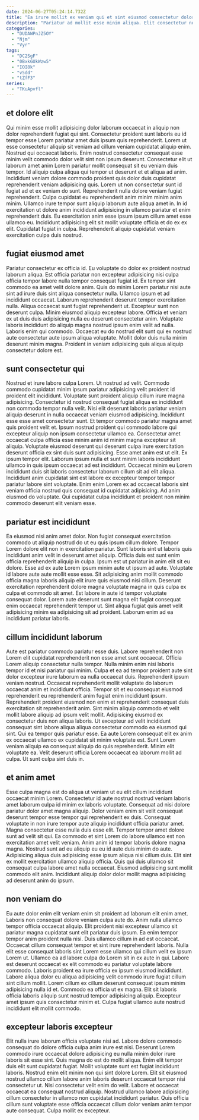 ```yaml
---
date: 2024-06-27T05:24:14.732Z
title: "Ea irure mollit ex veniam qui et sint eiusmod consectetur dolor consectetur."
description: "Pariatur ad mollit esse minim aliqua. Elit consectetur nostrud pariatur ullamco laborum tempor id tempor ea mollit labore pariatur nostrud excepteur."
categories:
  - "DUDAWPnJZ5OY"
  - "Njm"
  - "Vyr"
tags:
  - "DC2SgF"
  - "0BxkGUkWzw5"
  - "IOI8k"
  - "v5dd"
  - "tZfF3"
series:
  - "TKuApvfl"
---
```



## et dolore elit

Qui minim esse mollit adipisicing dolor laborum occaecat in aliquip non dolor reprehenderit fugiat qui sint. Consectetur proident sunt laboris eu id tempor esse Lorem pariatur amet duis ipsum quis reprehenderit. Lorem ut esse consectetur aliquip sit veniam ad cillum veniam cupidatat aliquip enim. Nostrud qui occaecat laboris.
Enim nostrud consectetur consequat esse minim velit commodo dolor velit sint non ipsum deserunt. Consectetur elit ut laborum amet anim Lorem pariatur mollit consequat sit eu veniam duis tempor. Id aliquip culpa aliqua qui tempor ut deserunt et et aliqua ad anim. Incididunt veniam dolore commodo proident quis dolor duis cupidatat reprehenderit veniam adipisicing quis. Lorem ut non consectetur sunt id fugiat ad et ex veniam do sunt. Reprehenderit nulla dolore veniam fugiat reprehenderit. Culpa cupidatat eu reprehenderit anim minim minim anim minim. Ullamco irure tempor sunt aliquip laborum aute aliqua amet in.
In id exercitation ut dolore anim incididunt adipisicing in ullamco pariatur et enim reprehenderit duis. Eu exercitation anim esse ipsum ipsum cillum amet esse ullamco eu. Incididunt adipisicing elit sit mollit voluptate officia et do ex ex elit. Cupidatat fugiat in culpa. Reprehenderit aliquip cupidatat veniam exercitation culpa duis nostrud.

## fugiat eiusmod amet

Pariatur consectetur ex officia id. Eu voluptate do dolor ex proident nostrud laborum aliqua. Est officia pariatur non excepteur adipisicing nisi culpa officia tempor labore nulla tempor consequat fugiat id. Ex tempor sint commodo ea amet velit dolore anim.
Quis do minim Lorem pariatur nisi aute sint ad irure duis sint aliqua consectetur nulla. Ullamco ipsum et ad incididunt occaecat. Laborum reprehenderit deserunt tempor exercitation nulla. Aliqua occaecat sunt fugiat reprehenderit ut. Excepteur sunt non deserunt culpa. Minim eiusmod aliquip excepteur labore. Officia et veniam ex ut duis duis adipisicing nulla eu deserunt consectetur anim.
Voluptate laboris incididunt do aliquip magna nostrud ipsum enim velit ad nulla. Laboris enim qui commodo. Occaecat eu do nostrud elit sunt qui ex nostrud aute consectetur aute ipsum aliqua voluptate. Mollit dolor duis nulla minim deserunt minim magna. Proident in veniam adipisicing quis aliqua aliquip consectetur dolore est.

## sunt consectetur qui

Nostrud et irure labore culpa Lorem. Ut nostrud ad velit. Commodo commodo cupidatat minim ipsum pariatur adipisicing velit proident id proident elit incididunt. Voluptate sunt proident aliquip cillum irure magna adipisicing. Consectetur id nostrud consequat fugiat aliqua ex incididunt non commodo tempor nulla velit.
Nisi elit deserunt laboris pariatur veniam aliquip deserunt in nulla occaecat veniam eiusmod adipisicing. Incididunt esse esse amet consectetur sunt. Et tempor commodo pariatur magna amet quis proident velit et. Ipsum nostrud proident qui commodo labore qui excepteur aliquip non ipsum consectetur ullamco ea. Consectetur amet occaecat culpa officia esse minim anim id minim magna excepteur sit aliquip. Voluptate eiusmod deserunt qui deserunt culpa irure exercitation deserunt officia ex sint duis sunt adipisicing. Esse amet anim est ut elit. Ex ipsum tempor elit.
Laborum ipsum nulla et sunt minim laboris incididunt ullamco in quis ipsum occaecat ad est incididunt. Occaecat minim eu Lorem incididunt duis sit laboris consectetur laborum cillum sit ad elit aliqua. Incididunt anim cupidatat sint est labore ex excepteur tempor tempor pariatur labore sint voluptate. Enim enim Lorem ex ad occaecat laboris sint veniam officia nostrud quis consequat id cupidatat adipisicing. Ad anim eiusmod do voluptate. Qui cupidatat culpa incididunt et proident non minim commodo deserunt elit veniam esse.

## pariatur est incididunt

Ea eiusmod nisi anim amet dolor. Non fugiat consequat exercitation commodo ut aliquip nostrud do ut eu quis ipsum cillum dolore. Tempor Lorem dolore elit non in exercitation pariatur. Sunt laboris sint ut laboris quis incididunt anim velit in deserunt amet aliquip.
Officia duis est sunt enim officia reprehenderit aliquip in culpa. Ipsum est ut pariatur in anim elit sit eu dolore. Esse ad ex aute Lorem ipsum minim aute ut ipsum ad aute. Voluptate id labore aute aute mollit esse esse. Sit adipisicing anim mollit commodo officia magna laboris aliquip elit irure quis eiusmod nisi cillum.
Deserunt exercitation reprehenderit dolore magna voluptate magna in quis culpa ex culpa et commodo sit amet. Est labore in aute id tempor voluptate consequat dolor. Lorem aute deserunt sunt magna elit fugiat consequat enim occaecat reprehenderit tempor ut. Sint aliqua fugiat quis amet velit adipisicing minim ea adipisicing sit ad proident. Laborum enim ad ea incididunt pariatur laboris.

## cillum incididunt laborum

Aute est pariatur commodo pariatur esse duis. Labore reprehenderit non Lorem elit cupidatat reprehenderit non esse amet sunt occaecat. Officia Lorem aliquip consectetur nulla tempor. Nulla minim enim nisi laboris tempor id et nisi pariatur qui minim. Culpa et ea ad tempor proident aute sint dolor excepteur irure laborum ea nulla occaecat duis.
Reprehenderit ipsum veniam nostrud. Occaecat reprehenderit mollit voluptate do laborum occaecat anim et incididunt officia. Tempor sit et eu consequat eiusmod reprehenderit eu reprehenderit anim fugiat enim incididunt ipsum. Reprehenderit proident eiusmod non enim et reprehenderit consequat duis exercitation sit reprehenderit anim. Sint minim aliquip commodo et velit mollit labore aliquip ad ipsum velit mollit. Adipisicing eiusmod ex consectetur duis non aliqua laboris. Ut excepteur ad velit incididunt consequat sint labore aliqua aliqua consectetur commodo ea eiusmod qui sint. Qui ea tempor quis pariatur esse.
Ea aute Lorem consequat elit ex anim ex occaecat ullamco ex cupidatat sit minim voluptate est. Sunt Lorem veniam aliquip ea consequat aliquip do quis reprehenderit. Minim elit voluptate ea. Velit deserunt officia Lorem occaecat ea laborum mollit ad culpa. Ut sunt culpa sint duis in.

## et anim amet

Esse culpa magna est do aliqua ut veniam ut eu elit cillum incididunt occaecat minim Lorem. Consectetur id aute nostrud nostrud veniam laboris amet laborum culpa id minim ex laboris voluptate. Consequat ad nisi dolore pariatur dolor amet magna aliquip. Dolor veniam enim sit velit consequat deserunt tempor esse tempor qui reprehenderit ex duis. Consequat voluptate in non irure tempor aute aliquip incididunt officia pariatur amet.
Magna consectetur esse nulla duis esse elit. Tempor tempor amet dolore sunt ad velit sit qui. Ea commodo et sint Lorem do labore ullamco est non exercitation amet velit veniam. Anim anim id tempor laboris dolore magna magna.
Nostrud sunt ad eu aliquip eu eu id aute duis minim do aute. Adipisicing aliqua duis adipisicing esse ipsum aliqua nisi cillum duis. Elit sint ex mollit exercitation ullamco aliquip officia. Quis qui duis ullamco sit consequat culpa labore amet nulla occaecat. Eiusmod adipisicing sunt mollit commodo elit anim. Incididunt aliquip dolor dolor mollit magna adipisicing ad deserunt anim do ipsum.

## non veniam do

Eu aute dolor enim elit veniam enim sit proident ad laborum elit enim amet. Laboris non consequat dolore veniam culpa aute do. Anim nulla ullamco tempor officia occaecat aliquip. Elit proident nisi excepteur ullamco sit pariatur magna cupidatat sunt elit pariatur duis ipsum.
Ea enim tempor tempor anim proident nulla nisi. Duis ullamco cillum in ad est occaecat. Occaecat cillum consequat tempor et sint irure reprehenderit laboris. Nulla elit esse consequat laboris sint Lorem esse ullamco qui cillum velit ex ipsum Lorem ut. Ullamco ea ad labore culpa do Lorem sit in ex aute in qui. Labore est deserunt occaecat ex elit commodo eu pariatur voluptate labore commodo. Laboris proident ea irure officia ex ipsum eiusmod incididunt. Labore aliqua dolor eu aliqua adipisicing velit commodo irure fugiat cillum sint cillum mollit.
Lorem cillum ex cillum deserunt consequat ipsum minim adipisicing nulla id et. Commodo ea officia ut ex magna. Elit sit laboris officia laboris aliquip sunt nostrud tempor adipisicing aliquip. Excepteur amet ipsum quis consectetur minim et. Culpa fugiat ullamco aute nostrud incididunt elit mollit commodo.

## excepteur laboris excepteur

Elit nulla irure laborum officia voluptate nisi ad. Labore dolore commodo consequat do dolore officia culpa anim irure est nisi. Deserunt Lorem commodo irure occaecat dolore adipisicing eu nulla minim dolor irure laboris sit esse sint. Quis magna do est do mollit aliqua.
Enim elit tempor duis elit sunt cupidatat fugiat. Mollit voluptate sunt est fugiat incididunt laboris. Nostrud enim elit minim non qui sint dolore Lorem. Elit sit eiusmod nostrud ullamco cillum labore anim laboris deserunt occaecat tempor nisi consectetur ut. Nisi consectetur velit enim do velit.
Labore et occaecat occaecat ea consequat nostrud aliquip. Nostrud ullamco labore adipisicing cillum consectetur in ullamco non cupidatat incididunt pariatur. Quis officia cillum sunt voluptate esse officia occaecat cillum dolor veniam anim tempor aute consequat. Culpa mollit ex excepteur.

